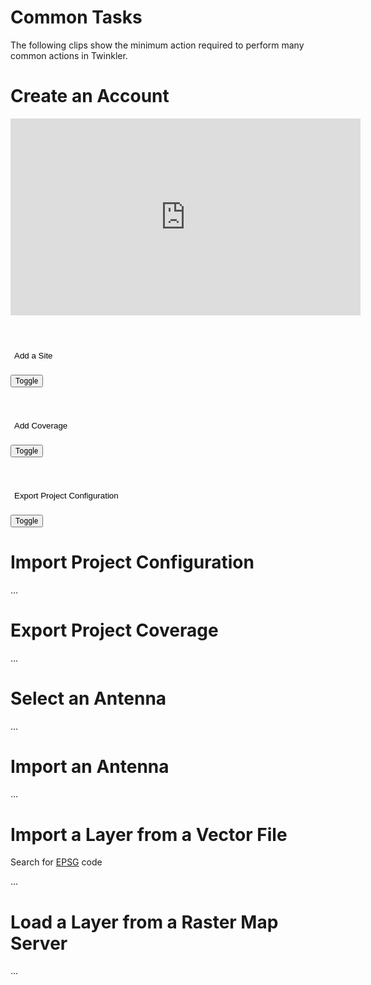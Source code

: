 # 
# Common Tasks

The following clips show the minimum action required to perform many common actions in Twinkler.

# Create an Account

<iframe width="560" height="315" src="https://www.youtube.com/embed/nfLAITYEd-s" frameborder="0" allow="accelerometer; autoplay; encrypted-media; gyroscope; picture-in-picture" allowfullscreen></iframe>

<div id="add_site_div"></div>

# <button style="border: none; background-color: #ffffff00" onclick="showhide('add_site')">Add a Site</button>

<button style="font-family:Roboto,'Helvetica Neue',sans-serif; font-size: 12px;" onclick="showhide('add_site')">Toggle</button>
<div id="add_site" style="display: none" style="text-align:center"><img src="/_media/add_site.gif" loading="lazy" /></div>

<div id="add_coverage_div"></div>

# <button style="border: none; background-color: #ffffff00" onclick="showhide('add_coverage')">Add Coverage</button>

<button style="font-family:Roboto,'Helvetica Neue',sans-serif; font-size: 12px;" onclick="showhide('add_coverage')">Toggle</button>
<div id="add_coverage" style="display: none" style="text-align:center"><img src="/_media/add_site.gif" loading="lazy" /></div>

<div id="add_coverage_div"></div>

# <button style="border: none; background-color: #ffffff00" onclick="showhide('exp_proj_cfg')">Export Project Configuration</button>

<button style="font-family:Roboto,'Helvetica Neue',sans-serif; font-size: 12px;" onclick="showhide('exp_proj_cfg')">Toggle</button>
<div id="exp_proj_cfg" style="display: none" style="text-align:center"><img src="/_media/add_site.gif" loading="lazy" /></div>

# Import Project Configuration

...

# Export Project Coverage

...

# Select an Antenna

...

# Import an Antenna

...

# Import a Layer from a Vector File

Search for [EPSG](https://spatialreference.org/ref/epsg/) code

...

# Load a Layer from a Raster Map Server

...
